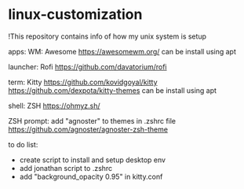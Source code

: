# linux-customization

!This repository contains info of how my unix system is setup

apps:
WM: Awesome
https://awesomewm.org/
can be install using apt

launcher: Rofi
https://github.com/davatorium/rofi

term: Kitty
https://github.com/kovidgoyal/kitty
https://github.com/dexpota/kitty-themes
can be install using apt

shell: ZSH
https://ohmyz.sh/

ZSH prompt:
add "agnoster" to themes in .zshrc file 
https://github.com/agnoster/agnoster-zsh-theme


to do list:
- create script to install and setup desktop env
- add jonathan script to .zshrc
- add "background_opacity 0.95" in kitty.conf 
